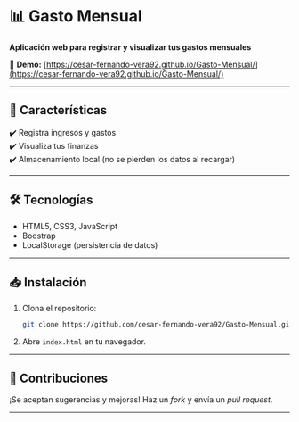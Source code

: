 # 📊 **Gasto Mensual**  

**Aplicación web para registrar y visualizar tus gastos mensuales**  

🔗 **Demo:** [https://cesar-fernando-vera92.github.io/Gasto-Mensual/](https://cesar-fernando-vera92.github.io/Gasto-Mensual/)  

---

## 🚀 **Características**  
✔️ Registra ingresos y gastos  
✔️ Visualiza tus finanzas   
✔️ Almacenamiento local (no se pierden los datos al recargar)  

---

## 🛠️ **Tecnologías**  
- HTML5, CSS3, JavaScript
- Boostrap 
- LocalStorage (persistencia de datos)  
---

## 📥 **Instalación**  
1. Clona el repositorio:  
   ```bash  
   git clone https://github.com/cesar-fernando-vera92/Gasto-Mensual.git  
   ```  
2. Abre `index.html` en tu navegador.  

---

## 🤝 **Contribuciones**  
¡Se aceptan sugerencias y mejoras! Haz un *fork* y envía un *pull request*.  

---



